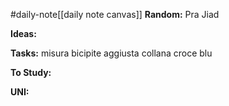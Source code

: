 #daily-note[[daily note canvas]] 
**Random:**
Pra Jiad

**Ideas:**


**Tasks:**
misura bicipite
aggiusta collana croce blu

**To Study:**


**UNI:**
